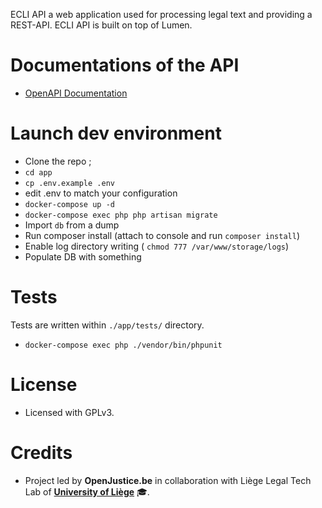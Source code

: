 
ECLI API a web application used for processing legal text and providing a REST-API. ECLI API is built on top of Lumen.

# Documentations of the API
- [OpenAPI Documentation](https://api-ecli.openjustice.lltl.be/api-docs.html)

# Launch dev environment
- Clone the repo ;
- `cd app`
- `cp .env.example .env`
- edit .env to match your configuration
- `docker-compose up -d`
- `docker-compose exec php php artisan migrate`
- Import `db` from a dump
- Run composer install (attach to console and run `composer install`)
- Enable log directory writing  ( `chmod 777 /var/www/storage/logs`)
- Populate DB with something

# Tests
Tests are written within `./app/tests/` directory. 

- `docker-compose exec php ./vendor/bin/phpunit`

# License
- Licensed with GPLv3.

# Credits
- Project led by **OpenJustice.be** in collaboration with Liège Legal Tech Lab of **[University of Liège](https://legaltech.uliege.be/)** 🎓.
